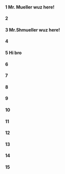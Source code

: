 #### 1 Mr. Mueller wuz here!
#### 2
#### 3 Mr.Shmueller wuz here!
#### 4
#### 5 Hi bro
#### 6
#### 7
#### 8
#### 9
#### 10
#### 11
#### 12
#### 13
#### 14
#### 15